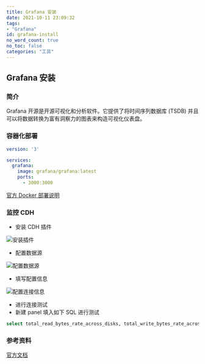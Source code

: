 ```yaml
---
title: Grafana 安装
date: 2021-10-11 23:09:32
tags:
- "Grafana"
id: grafana-install
no_word_count: true
no_toc: false
categories: "工具"
---
```


## Grafana 安装

### 简介

Grafana 开源是开源可视化和分析软件。它提供了将时间序列数据库 (TSDB) 并且可以将数据转换为富有洞察力的图表来构造可视化仪表盘。

### 容器化部署

```yaml
version: '3'

services:
  grafana:
    image: grafana/grafana:latest
    ports:
      - 3000:3000
```

[官方 Docker 部署说明](https://grafana.com/docs/grafana/latest/installation/docker/)

### 监控 CDH

- 安装 CDH 插件

![安装插件](https://i.loli.net/2021/10/12/n821BURpjIumv3H.png)

- 配置数据源

![配置数据源](https://i.loli.net/2021/10/12/R17gxEFlMmPGs8c.png)

- 填写配置信息

![配置连接信息](https://i.loli.net/2021/10/12/eGlgpPNcYZDkhw9.png)

- 进行连接测试
- 新建 panel 填入如下 SQL 进行测试 

```sql
select total_read_bytes_rate_across_disks, total_write_bytes_rate_across_disks where category = CLUSTER
```

### 参考资料

[官方文档](https://grafana.com/docs/grafana/latest/)
